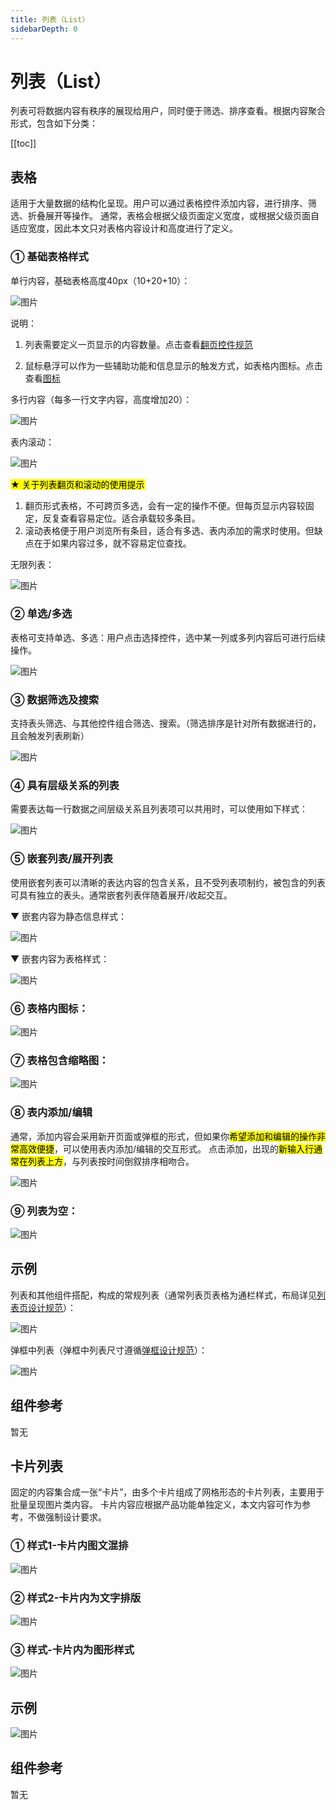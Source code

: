 ```yaml
---
title: 列表（List）
sidebarDepth: 0
---
```


# 列表（List）

列表可将数据内容有秩序的展现给用户，同时便于筛选、排序查看。根据内容聚合形式，包含如下分类：

[[toc]]

## 表格

适用于大量数据的结构化呈现。用户可以通过表格控件添加内容，进行排序、筛选、折叠展开等操作。
通常，表格会根据父级页面定义宽度，或根据父级页面自适应宽度，因此本文只对表格内容设计和高度进行了定义。

### ① 基础表格样式

单行内容，基础表格高度40px（10+20+10）：

![图片](http://baiduyun-guideline.bj.bcebos.com/console/widget/list/list-1@2x.png?process=none)

说明：

1. 列表需要定义一页显示的内容数量。点击查看[翻页控件规范](/console/widget/pagination.html)

2. 鼠标悬浮可以作为一些辅助功能和信息显示的触发方式，如表格内图标。点击查看[图标](/console/style/icons.html)

多行内容（每多一行文字内容，高度增加20）：

![图片](http://baiduyun-guideline.bj.bcebos.com/console/widget/list/list-2@2x.png?process=none)

表内滚动：

![图片](http://baiduyun-guideline.bj.bcebos.com/console/widget/list/list-3@2x.png?process=none)

<mark>★ 关于列表翻页和滚动的使用提示 </mark>

1. 翻页形式表格，不可跨页多选，会有一定的操作不便。但每页显示内容较固定，反复查看容易定位。适合承载较多条目。
2. 滚动表格便于用户浏览所有条目，适合有多选、表内添加的需求时使用。但缺点在于如果内容过多，就不容易定位查找。

无限列表：

![图片](http://baiduyun-guideline.bj.bcebos.com/console/widget/list/list-4@2x.png?process=none)

### ② 单选/多选

表格可支持单选、多选：用户点击选择控件，选中某一列或多列内容后可进行后续操作。

![图片](http://baiduyun-guideline.bj.bcebos.com/console/widget/list/list-5@2x.png?process=none)

### ③ 数据筛选及搜索

支持表头筛选、与其他控件组合筛选、搜索。（筛选排序是针对所有数据进行的，且会触发列表刷新）

![图片](http://baiduyun-guideline.bj.bcebos.com/console/widget/list/list-6@2x.png?process=none)

### ④ 具有层级关系的列表

需要表达每一行数据之间层级关系且列表项可以共用时，可以使用如下样式：

![图片](http://baiduyun-guideline.bj.bcebos.com/console/widget/list/list-7@2x.png?process=none)

### ⑤ 嵌套列表/展开列表

使用嵌套列表可以清晰的表达内容的包含关系，且不受列表项制约，被包含的列表可具有独立的表头。通常嵌套列表伴随着展开/收起交互。

▼ 嵌套内容为静态信息样式：

![图片](http://baiduyun-guideline.bj.bcebos.com/console/widget/list/list-8@2x.png?process=none)

▼ 嵌套内容为表格样式：

![图片](http://baiduyun-guideline.bj.bcebos.com/console/widget/list/list-9@2x.png?process=none)

### ⑥ 表格内图标：

![图片](http://baiduyun-guideline.bj.bcebos.com/console/widget/list/list-10@2x.png?process=none)

### ⑦ 表格包含缩略图：

![图片](http://baiduyun-guideline.bj.bcebos.com/console/widget/list/list-11@2x.png?process=none)

### ⑧ 表内添加/编辑

通常，添加内容会采用新开页面或弹框的形式，但如果你<mark>希望添加和编辑的操作非常高效便捷</mark>，可以使用表内添加/编辑的交互形式。
点击添加，出现的<mark>新输入行通常在列表上方</mark>，与列表按时间倒叙排序相吻合。

![图片](http://baiduyun-guideline.bj.bcebos.com/console/widget/list/list-12@2x.png?process=none)

### ⑨ 列表为空：

![图片](http://baiduyun-guideline.bj.bcebos.com/console/widget/list/list-13@2x.png?process=none)

## 示例

列表和其他组件搭配，构成的常规列表（通常列表页表格为通栏样式，布局详见[列表页设计规范](/console/layout/list_page.html)）：

![图片](http://baiduyun-guideline.bj.bcebos.com/console/widget/list/list-14@2x.png?process=none)

弹框中列表（弹框中列表尺寸遵循[弹框设计规范](/console/widget/modal.html)）：

![图片](http://baiduyun-guideline.bj.bcebos.com/console/widget/list/list-15@2x.png?process=none)

## 组件参考

暂无


## 卡片列表

固定的内容集合成一张“卡片”，由多个卡片组成了网格形态的卡片列表，主要用于批量呈现图片类内容。
卡片内容应根据产品功能单独定义，本文内容可作为参考，不做强制设计要求。

### ① 样式1-卡片内图文混排

![图片](http://baiduyun-guideline.bj.bcebos.com/console/widget/list/grid-view-1@2x.png?process=none)

### ② 样式2-卡片内为文字排版

![图片](http://baiduyun-guideline.bj.bcebos.com/console/widget/select-control/03_2x.png)

### ③ 样式-卡片内为图形样式

![图片](http://baiduyun-guideline.bj.bcebos.com/console/widget/select-control/05_2x.png)

## 示例

![图片](http://baiduyun-guideline.bj.bcebos.com/console/widget/list/grid-view-4@2x.png?process=none)

## 组件参考

暂无


